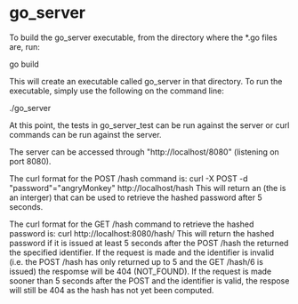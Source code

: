 # go_server

To build the go_server executable, from the directory where the *.go files are, run:

go build

This will create an executable called go_server in that directory. To run the executable, simply use the following on the command line:

./go_server

At this point, the tests in go_server_test can be run against the server or curl commands can be run against the server.

The server can be accessed through "http://localhost/8080" (listening on port 8080).

The curl format for the POST /hash command is: curl -X POST -d "password"="angryMonkey" http://localhost/hash
This will return an <identifier> (the <identifier> is an interger) that can be used to retrieve the hashed password after 5 seconds.

The curl format for the GET /hash command to retrieve the hashed password is: curl http://localhost:8080/hash/<identifier which is an integer>
This will return the hashed password if it is issued at least 5 seconds after the POST /hash the returned the specified identifier.
If the request is made and the identifier is invalid (i.e. the POST /hash has only returned up to 5 and the GET /hash/6 is issued) the respomse
  will be 404 (NOT_FOUND).
If the request is made sooner than 5 seconds after the POST and the identifier is valid, the respose will still be 404 as the hash has not yet been computed.
